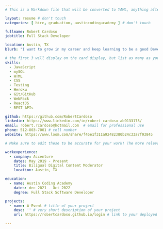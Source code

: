 ```yaml
---
# This is a Markdown file that will be converted to YAML, anything after a `#` is a comment and won't be read. Do not add extra lines, spaces, keys, or notes.

layout: resume # don't touch
categories: [ hire, graduation, austincodingacademy ] # don't touch

fullname: Robert Cardoso
jobtitle: Full Stack Developer

location: Austin, TX
blurb: "I want to grow in my career and keep learning to be a good Developer." # tells us what your mission is, why you learned coding, or what makes you special inside the " "

# the first 3 will display on the card display, but list as many as you want, they will be visible on your hire page
skills:
  - JavaScript
  - mySQL
  - HTML
  - CSS
  - Testing
  - Heroku
  - Git/GitHub
  - WebPack
  - ReactJS
  - REST APIs

github: https://github.com/RobertCardoso
linkedin: https://www.linkedin.com/in/robert-cardoso-ab9133175/
email: robert.rcardoso@hotmail.com  # email for professional use
phone: 512-803-7001 # cell number
website: https://www.loom.com/share/f46e1f311a92482380b24c33a7f93845

# Make sure to edit these to be accurate for your work! The more relevant the better if the role was technical, don't feel like you need to put every job you've had.

workexperience:
  - company: Accenture
    dates: May 2019 - Present
    title: Biligual Digital Content Moderator 
    location: Austin, TX

education:
  - name: Austin Coding Academy
    dates: dec 2021 - Oct 2022
    degree: Full Stack Software Developer 

projects:
  - name: A-Event # title of your project
    desc: '' # very short description of your project
    url: https://robertcardoso.github.io/login # link to your deployed project

---
```

